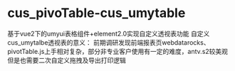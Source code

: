 # cus_pivoTable-cus_umytable
基于vue2下的umyui表格组件+element2.0实现自定义透视表功能
自定义cus_umytalbe透视表的意义：
前期调研发现前端报表页webdatarocks、pivotTable.js上手相对复杂，部分非专业客户使用有一定的难度，antv.s2较美观但是也需要二次自定义拖拽及导出打印逻辑
